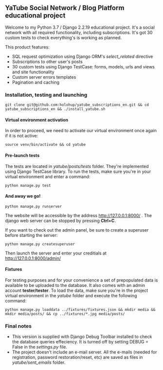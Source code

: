 ## YaTube Social Network / Blog Platform educational project

Welcome to my Python 3.7 / Django 2.2.19 educational project. It's a social network with all required functionality, including subscriptions. It's got 30 custom tests to check everything's is working as planned.

This product features:

- SQL request optimization using Django ORM's _select_related_ directive
- Subscriptions to other user's posts
- 30 custom tests using Django TestCase: forms, models, urls and views and site functionality
- Custom server errors templates
- Pagination and caching

### Installation, testing and launching

```
git clone git@github.com:holohup/yatube_subscriptions_en.git && cd yatube_subscriptions_en && ./install_yatube.sh
```

#### Virtual environment activation

In order to proceed, we need to activate our virtual environment once again if it is not active:

```
source venv/bin/activate && cd yatube
```

#### Pre-launch tests

The tests are located in _yatube/posts/tests_ folder. They're implemented using Django TestCase library. To run the tests, make sure you're in your virtual environment and enter a command:

```
python manage.py test
```

#### And away we go!

```
python manage.py runserver
```

The website will be accessible by the address http://127.0.0.1:8000/ .
The django web server can be stopped by pressing **Ctrl+C**.

If you want to check out the admin panel, be sure to create a superuser before starting the server:
```
python manage.py createsuperuser
```

Then launch the server and enter your creditials at http://127.0.0.1:8000/admin/

#### Fixtures

For testing purposes and for your convenience a set of prepopulated data is available to be uploaded to the database. It also comes with an admin account **tester/tester**. To load the data, make sure you're in the project virtual environment in the _yatube_ folder and execute the following command:

```
python manage.py loaddata ../fixtures/fixtures.json && mkdir media && mkdir media/posts/ && cp ../fixtures/*.jpg media/posts/
```

### Final notes
- This version is supplied with Django Debug Toolbar installed to check the database queries effeciency. It is turned off by setting DEBUG = False in the _settings.py_ file.
- The project doesn't include an e-mail server. All the e-mails (needed for registration, password restoration/reset, etc) are saved as files in _yatube/sent_emails_ folder.

